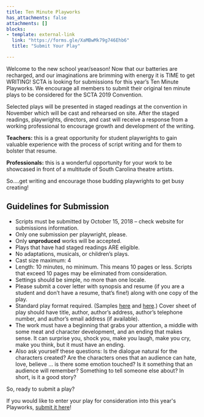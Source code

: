 ```yaml
---
title: Ten Minute Playworks
has_attachments: false
attachments: []
blocks:
- template: external-link
  link: "https://forms.gle/XaMBwMk79g746Ehb6"
  title: "Submit Your Play"

---
```

Welcome to the new school year/season! Now that our batteries are recharged, and our imaginations are brimming with energy it is TIME to get WRITING! SCTA is looking for submissions for this year’s Ten Minute Playworks. We encourage all members to submit their original ten minute plays to be considered for the SCTA 2019 Convention.

Selected plays will be presented in staged readings at the convention in November which will be cast and rehearsed on site. After the staged readings, playwrights, directors, and cast will receive a response from a working professional to encourage growth and development of the writing.

**Teachers:** this is a great opportunity for student playwrights to gain valuable experience with the process of script writing and for them to bolster that resume.

**Professionals:** this is a wonderful opportunity for your work to be showcased in front of a multitude of South Carolina theatre artists.

So....get writing and encourage those budding playwrights to get busy creating!

## Guidelines for Submission

* Scripts must be submitted by October 15, 2018 – check website for submissions information.
* Only one submission per playwright, please.
* Only **unproduced** works will be accepted.
* Plays that have had staged readings ARE eligible.
* No adaptations, musicals, or children’s plays.
* Cast size maximum: 4
* Length: 10 minutes, no minimum. This means 10 pages or less. Scripts that exceed 10 pages may be eliminated from consideration.
* Settings should be simple, no more than one locale.
* Please submit a cover letter with synopsis and resume (if you are a student and don’t have a resume, that’s fine!) along with one copy of the play.
* Standard play format required. (Samples [here](https://shop.samuelfrench.com/content/files/upload/General%20SFI%20Formatting%20Guidelines%20Complete.pdf) and [here](https://www.playwriting101.com/).) Cover sheet of play should have title, author, author’s address, author’s telephone number, and author’s email address (if available).
* The work must have a beginning that grabs your attention, a middle with some meat and character development, and an ending that makes sense. It can surprise you, shock you, make you laugh, make you cry, make you think, but it must have an ending.
* Also ask yourself these questions: Is the dialogue natural for the characters created? Are the characters ones that an audience can hate, love, believe ... is there some emotion touched? Is it something that an audience will remember? Something to tell someone else about? In short, is it a good story?

So, ready to submit a play?

If you would like to enter your play for consideration into this year's Playworks, [submit it here](https://forms.gle/XaMBwMk79g746Ehb6)!
